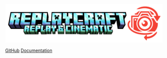 <img src="Media\logo.webp" alt="ReplayCraft"> </img>

[GitHub](https://github.com/darkblockgaming/ReplayCraft)
[Documentation](landing.md)
